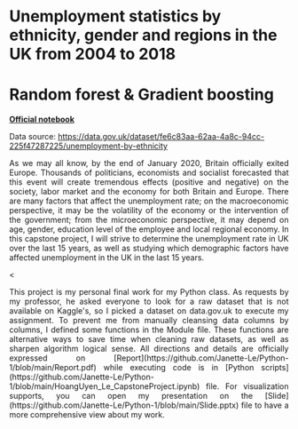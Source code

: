 # Unemployment statistics by ethnicity, gender and regions in the UK from 2004 to 2018
# Random forest & Gradient boosting
**[Official notebook](https://nbviewer.jupyter.org/github/Janette-Le/Python1/blob/main/ABC.ipynb)**

Data source: https://data.gov.uk/dataset/fe6c83aa-62aa-4a8c-94cc-225f47287225/unemployment-by-ethnicity

<p align="justify">As we may all know, by the end of January 2020, Britain officially exited Europe. Thousands of politicians, economists and socialist forecasted that this event will create tremendous effects (positive and negative) on the society, labor market and the economy for both Britain and Europe.
There are many factors that affect the unemployment rate; on the macroeconomic perspective, it may be the volatility of the economy or the intervention of the government; from the microeconomic perspective, it may depend on age, gender, education level of the employee and local regional economy. In this capstone project, I will strive to determine the unemployment rate in UK over the last 15 years, as well as studying which  demographic factors have affected unemployment in the UK in the last 15 years.</p>
<<p align="justify">This project is my personal final work for my Python class. As requests by my professor, he asked everyone to look for a raw dataset that is not available on Kaggle's, so I picked a dataset on data.gov.uk to execute my assignment. To prevent me from manually cleansing data columns by columns, I defined some functions in the Module file. These functions are alternative ways to save time when cleaning raw datasets, as well as sharpen algorithm logical sense. All directions and details are officially expressed on [Report](https://github.com/Janette-Le/Python-1/blob/main/Report.pdf) while executing code is in [Python scripts](https://github.com/Janette-Le/Python-1/blob/main/HoangUyen_Le_CapstoneProject.ipynb) file. For visualization supports, you can open my presentation on the [Slide](https://github.com/Janette-Le/Python-1/blob/main/Slide.pptx) file to have a more comprehensive view about my work. </p>
